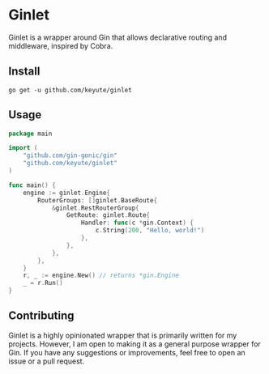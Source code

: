 # Ginlet

Ginlet is a wrapper around Gin that allows declarative routing and middleware, inspired by Cobra.

## Install

```shell
go get -u github.com/keyute/ginlet
```

## Usage

```go
package main

import (
	"github.com/gin-gonic/gin"
	"github.com/keyute/ginlet"
)

func main() {
	engine := ginlet.Engine{
		RouterGroups: []ginlet.BaseRoute{
			&ginlet.RestRouterGroup{
				GetRoute: ginlet.Route{
					Handler: func(c *gin.Context) {
						c.String(200, "Hello, world!")
					},
				},
			},
		},
	}
	r, _ := engine.New() // returns *gin.Engine
	_ = r.Run()
}

```

## Contributing

Ginlet is a highly opinionated wrapper that is primarily written for my projects.
However, I am open to making it as a general purpose wrapper for Gin.
If you have any suggestions or improvements, feel free to open an issue or a pull request.